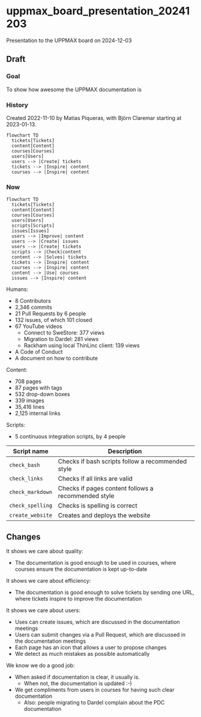 # uppmax_board_presentation_20241203

Presentation to the UPPMAX board on 2024-12-03

## Draft

### Goal

To show how awesome the UPPMAX documentation is

### History

Created 2022-11-10 by Matias Piqueras,
with Björn Claremar starting at 2023-01-13.

```mermaid
flowchart TD
  tickets[Tickets]
  content[Content]
  courses[Courses]
  users[Users]
  users --> |Create| tickets
  tickets --> |Inspire| content
  courses --> |Inspire| content
```

### Now

```mermaid
flowchart TD
  tickets[Tickets]
  content[Content]
  courses[Courses]
  users[Users]
  scripts[Scripts]
  issues[Issues]
  users --> |Improve| content
  users --> |Create| issues
  users --> |Create| tickets
  scripts --> |Check|content
  content --> |Solves| tickets
  tickets --> |Inspire| content
  courses --> |Inspire| content
  content --> |Use| courses
  issues --> |Inspire| content
```

Humans:

- 8 Contributors
- 2,346 commits
- 21 Pull Requests by 6 people
- 132 issues, of which 101 closed
- 67 YouTube videos
    - Connect to SweStore: 377 views
    - Migration to Dardel: 281 views
    - Rackham using local ThinLinc client: 139 views
- A Code of Conduct
- A document on how to contribute 

Content:

- 708 pages
- 87 pages with tags
- 532 drop-down boxes
- 339 images
- 35,416 lines
- 2,125 internal links

Scripts:

- 5 continuous integration scripts, by 4 people

Script name     |Description
----------------|-------------------------------------------------
`check_bash`    |Checks if bash scripts follow a recommended style
`check_links`   |Checks if all links are valid
`check_markdown`|Checks if pages content follows a recommended style
`check_spelling`|Checks is spelling is correct
`create_website`|Creates and deploys the website

## Changes

It shows we care about quality:

- The documentation is good enough to be used in courses,
  where courses ensure the documentation is kept up-to-date

It shows we care about efficiency:

- The documentation is good enough to solve tickets
  by sending one URL,
  where tickets inspire to improve the documentation

It shows we care about users:

- Uses can create issues,
  which are discussed in the documentation meetings
- Users can submit changes via a Pull Request, 
  which are discussed in the documentation meetings
- Each page has an icon that allows a user to propose changes
- We detect as much mistakes as possible automatically

We know we do a good job:
- When asked if documentation is clear, it usually is.
  - When not, the documentation is updated :-)
- We get compliments from users in courses for having
  such clear documentation
  - Also: people migrating to Dardel complain about
    the PDC documentation
